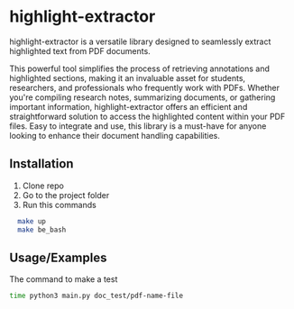 # highlight-extractor
highlight-extractor is a versatile library designed to seamlessly extract highlighted text from PDF documents. 

This powerful tool simplifies the process of retrieving annotations and highlighted sections, making it an invaluable asset for students, researchers, and professionals who frequently work with PDFs. Whether you're compiling research notes, summarizing documents, or gathering important information, highlight-extractor offers an efficient and straightforward solution to access the highlighted content within your PDF files. Easy to integrate and use, this library is a must-have for anyone looking to enhance their document handling capabilities.


## Installation

1) Clone repo
2) Go to the project folder 
3) Run this commands
```bash
  make up
  make be_bash
```
    
## Usage/Examples

The command to make a test
```bash
time python3 main.py doc_test/pdf-name-file
```

